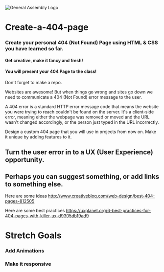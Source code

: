 ![General Assembly Logo](https://camo.githubusercontent.com/6ce15b81c1f06d716d753a61f5db22375fa684da/68747470733a2f2f67612d646173682e73332e616d617a6f6e6177732e636f6d2f70726f64756374696f6e2f6173736574732f6c6f676f2d39663838616536633963333837313639306533333238306663663535376633332e706e67)
# Create-a-404-page

### Create your personal 404 (Not Found) Page using HTML & CSS you have learned so far.
#### Get creative, make it fancy and fresh!
#### You will present your 404 Page to the class!

Don't forget to make a repo.

Websites are awesome! But when things go wrong and sites go down we need to communicate a 404 (Not Found) error message to the user.

A 404 error is a standard HTTP error message code that means the website you were trying to reach couldn't be found on the server. It's a client-side error, meaning either the webpage was removed or moved and the URL wasn't changed accordingly, or the person just typed in the URL incorrectly.

Design a custom 404 page that you will use in projects from now on.
Make it unique by adding features to it.

## Turn the user error in to a UX (User Experience) opportunity.
## Perhaps you can suggest something, or add links to something else.

Here are some ideas
http://www.creativebloq.com/web-design/best-404-pages-812505

Here are some best practices
https://uxplanet.org/6-best-practices-for-404-pages-with-killer-ux-d9305db19ad9

# Stretch Goals
### Add Animations
### Make it responsive
